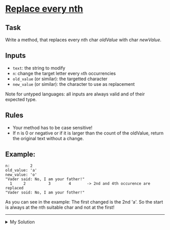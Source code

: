 # [Replace every nth](https://www.codewars.com/kata/57fcaed83206fb15fd00027a)

## Task

Write a method, that replaces every nth char _oldValue_ with char _newValue_.

## Inputs

- `text`: the string to modify
- `n`: change the target letter every `n`th occurrencies
- `old_value` (or similar): the targetted character
- `new_value` (or similar): the character to use as replacement

Note for untyped languages: all inputs are always valid and of their expected type.

## Rules

- Your method has to be case sensitive!
- If n is 0 or negative or if it is larger than the count of the oldValue, return the original text without a change.

## Example:

    n:         2
    old_value: 'a'
    new_value: 'o'
    "Vader said: No, I am your father!"
      1     2          3        4       -> 2nd and 4th occurence are replaced
    "Vader soid: No, I am your fother!"

As you can see in the example: The first changed is the 2nd 'a'. So the start is always at the nth suitable char and not at the first!

---

<details><summary>My Solution</summary>

```js
function replaceNth(text, n, oldValue, newValue) {
  if (n < 1) return text
  let matchCount = 0
  return text.replace(new RegExp(oldValue, 'g'), match => {
    matchCount++
    return matchCount % n === 0 ? newValue : match
  })
}
```

</details>
